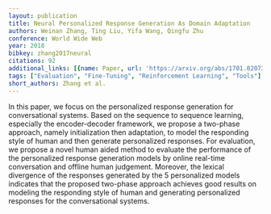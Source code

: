 ```yaml
---
layout: publication
title: Neural Personalized Response Generation As Domain Adaptation
authors: Weinan Zhang, Ting Liu, Yifa Wang, Qingfu Zhu
conference: World Wide Web
year: 2018
bibkey: zhang2017neural
citations: 92
additional_links: [{name: Paper, url: 'https://arxiv.org/abs/1701.02073'}]
tags: ["Evaluation", "Fine-Tuning", "Reinforcement Learning", "Tools"]
short_authors: Zhang et al.
---
```

In this paper, we focus on the personalized response generation for
conversational systems. Based on the sequence to sequence learning, especially
the encoder-decoder framework, we propose a two-phase approach, namely
initialization then adaptation, to model the responding style of human and then
generate personalized responses. For evaluation, we propose a novel human aided
method to evaluate the performance of the personalized response generation
models by online real-time conversation and offline human judgement. Moreover,
the lexical divergence of the responses generated by the 5 personalized models
indicates that the proposed two-phase approach achieves good results on
modeling the responding style of human and generating personalized responses
for the conversational systems.